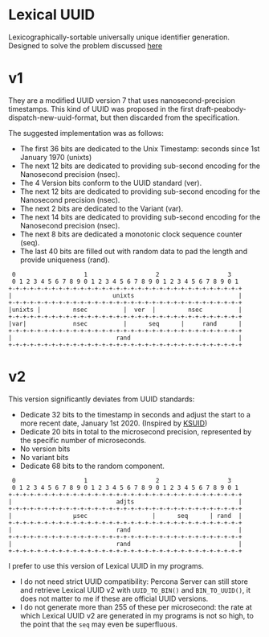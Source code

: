 # Lexical UUID

Lexicographically-sortable universally unique identifier generation. Designed to solve the problem discussed 
[here](https://www.percona.com/blog/uuids-are-popular-but-bad-for-performance-lets-discuss/)

# v1

They are a modified UUID version 7 that uses nanosecond-precision timestamps. This kind of UUID was 
proposed in the first draft-peabody-dispatch-new-uuid-format, but then discarded from the specification.

The suggested implementation was as follows:
- The first 36 bits are dedicated to the Unix Timestamp: seconds since 1st January 1970 (unixts)
- The next 12 bits are dedicated to providing sub-second encoding for the Nanosecond precision (nsec).
- The 4 Version bits conform to the UUID standard (ver).
- The next 12 bits are dedicated to providing sub-second encoding for the Nanosecond precision (nsec).
- The next 2 bits are dedicated to the Variant (var).
- The next 14 bits are dedicated to providing sub-second encoding for the Nanosecond precision (nsec).
- The next 8 bits are dedicated a monotonic clock sequence counter (seq).
- The last 40 bits are filled out with random data to pad the length and provide uniqueness (rand).

```
 0                   1                   2                   3
 0 1 2 3 4 5 6 7 8 9 0 1 2 3 4 5 6 7 8 9 0 1 2 3 4 5 6 7 8 9 0 1
+-+-+-+-+-+-+-+-+-+-+-+-+-+-+-+-+-+-+-+-+-+-+-+-+-+-+-+-+-+-+-+-+
|                            unixts                             |
+-+-+-+-+-+-+-+-+-+-+-+-+-+-+-+-+-+-+-+-+-+-+-+-+-+-+-+-+-+-+-+-+
|unixts |         nsec          |  ver  |         nsec          |
+-+-+-+-+-+-+-+-+-+-+-+-+-+-+-+-+-+-+-+-+-+-+-+-+-+-+-+-+-+-+-+-+
|var|             nsec          |      seq      |     rand      |
+-+-+-+-+-+-+-+-+-+-+-+-+-+-+-+-+-+-+-+-+-+-+-+-+-+-+-+-+-+-+-+-+
|                             rand                              |
+-+-+-+-+-+-+-+-+-+-+-+-+-+-+-+-+-+-+-+-+-+-+-+-+-+-+-+-+-+-+-+-+
```

# v2

This version significantly deviates from UUID standards:
- Dedicate 32 bits to the timestamp in seconds and adjust the start to a more recent date, January 1st 
  2020. (Inspired by [KSUID](https://github.com/segmentio/ksuid))
- Dedicate 20 bits in total to the microsecond precision, represented by the specific number of microseconds.
- No version bits
- No variant bits
- Dedicate 68 bits to the random component.

```
 0                   1                   2                   3
 0 1 2 3 4 5 6 7 8 9 0 1 2 3 4 5 6 7 8 9 0 1 2 3 4 5 6 7 8 9 0 1
+-+-+-+-+-+-+-+-+-+-+-+-+-+-+-+-+-+-+-+-+-+-+-+-+-+-+-+-+-+-+-+-+
|                             adjts                             |
+-+-+-+-+-+-+-+-+-+-+-+-+-+-+-+-+-+-+-+-+-+-+-+-+-+-+-+-+-+-+-+-+
|                 µsec                  |      seq      | rand  |
+-+-+-+-+-+-+-+-+-+-+-+-+-+-+-+-+-+-+-+-+-+-+-+-+-+-+-+-+-+-+-+-+
|                             rand                              |
+-+-+-+-+-+-+-+-+-+-+-+-+-+-+-+-+-+-+-+-+-+-+-+-+-+-+-+-+-+-+-+-+
|                             rand                              |
+-+-+-+-+-+-+-+-+-+-+-+-+-+-+-+-+-+-+-+-+-+-+-+-+-+-+-+-+-+-+-+-+
```

I prefer to use this version of Lexical UUID in my programs.
- I do not need strict UUID compatibility: Percona Server can still store and retrieve Lexical UUID 
  v2 with `UUID_TO_BIN()` and `BIN_TO_UUID()`, it does not matter to me if these are official UUID versions.
- I do not generate more than 255 of these per microsecond: the rate at which Lexical UUID v2 are generated 
  in my programs is not so high, to the point that the `seq` may even be superfluous.

